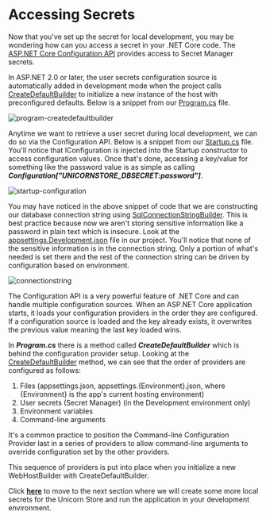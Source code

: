 # Accessing Secrets

Now that you've set up the secret for local development, you may be wondering how can you access a secret in your .NET Core code. The [ASP.NET Core Configuration API](https://docs.microsoft.com/en-us/aspnet/core/fundamentals/configuration/?view=aspnetcore-5.0) provides access to Secret Manager secrets.

In ASP.NET 2.0 or later, the user secrets configuration source is automatically added in development mode when the project calls [CreateDefaultBuilder](https://docs.microsoft.com/dotnet/api/microsoft.aspnetcore.webhost.createdefaultbuilder) to initialize a new instance of the host with preconfigured defaults. Below is a snippet from our [Program.cs](https://github.com/aws-samples/modernization-unicorn-store/blob/master/UnicornStore/Program.cs) file.

![program-createdefaultbuilder](/static/images/secrets/program-createdefaultbuilder.png)

Anytime we want to retrieve a user secret during local development, we can do so via the Configuration API. Below is a snippet from our [Startup.cs](https://github.com/aws-samples/modernization-unicorn-store/blob/master/UnicornStore/Startup.cs) file. You'll notice that IConfiguration is injected into the Startup constructor to access configuration values. Once that's done, accessing a key/value for something like the password value is as simple as calling ***Configuration["UNICORNSTORE_DBSECRET:password"]***.

![startup-configuration](/static/images/secrets/startup-configuration.png)

You may have noticed in the above snippet of code that we are constructing our database connection string using [SqlConnectionStringBuilder](https://docs.microsoft.com/dotnet/api/system.data.sqlclient.sqlconnectionstringbuilder). This is best practice because now we aren't storing sensitive information like a password in plain text which is insecure. Look at the [appsettings.Development.json](https://github.com/aws-samples/modernization-unicorn-store/blob/master/UnicornStore/appsettings.Development.json) file in our project. You'll notice that none of the sensitive information is in the connection string. Only a portion of what's needed is set there and the rest of the connection string can be driven by configuration based on environment.

![connectionstring](/static/images/secrets/connectionstring.png)

The Configuration API is a very powerful feature of .NET Core and can handle multiple configuration sources. When an ASP.NET Core application starts, it loads your configuration providers in the order they are configured. If a configuration source is loaded and the key already exists, it overwrites the previous value meaning the last key loaded wins.

In ***Program.cs*** there is a method called ***CreateDefaultBuilder*** which is behind the configuration provider setup. Looking at the [CreateDefaultBuilder](https://docs.microsoft.com/en-us/dotnet/api/microsoft.extensions.hosting.host.createdefaultbuilder?view=dotnet-plat-ext-5.0) method, we can see that the order of providers are configured as follows:

1. Files (appsettings.json, appsettings.{Environment}.json, where {Environment} is the app's current hosting environment)
2. User secrets (Secret Manager) (in the Development environment only)
3. Environment variables
4. Command-line arguments

It's a common practice to position the Command-line Configuration Provider last in a series of providers to allow command-line arguments to override configuration set by the other providers.

This sequence of providers is put into place when you initialize a new WebHostBuilder with CreateDefaultBuilder.

Click [**here**](/content/secrets/create-secrets.md) to move to the next section where we will create some more local secrets for the Unicorn Store and run the application in your development environment.
